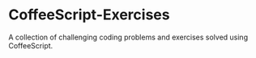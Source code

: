# CoffeeScript-Exercises
A collection of challenging coding problems and exercises solved using CoffeeScript.
